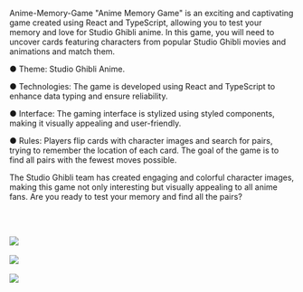 Anime-Memory-Game
"Anime Memory Game" is an exciting and captivating game created using React and TypeScript, allowing you to test your memory and love for Studio Ghibli anime. In this game, you will need to uncover cards featuring characters from popular Studio Ghibli movies and animations and match them.

● Theme: Studio Ghibli Anime.

● Technologies: The game is developed using React and TypeScript to enhance data typing and ensure reliability.

● Interface: The gaming interface is stylized using styled components, making it visually appealing and user-friendly.

● Rules: Players flip cards with character images and search for pairs, trying to remember the location of each card. The goal of the game is to find all pairs with the fewest moves possible.

The Studio Ghibli team has created engaging and colorful character images, making this game not only interesting but visually appealing to all anime fans. Are you ready to test your memory and find all the pairs?

<br><br/>

<img align="center" src="Print1.png"/>
<br><br/>
<img align="center" src="Print2.png"/>
<br><br/>
<img align="center" src="Print3.png"/>
